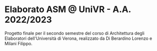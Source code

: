 # Elaborato ASM @ UniVR - A.A. 2022/2023

Progetto finale per il secondo semestre del corso di Architettura degli Elaboratori dell'Università di Verona, realizzato da Di Berardino Lorenzo e Milani Filippo.
